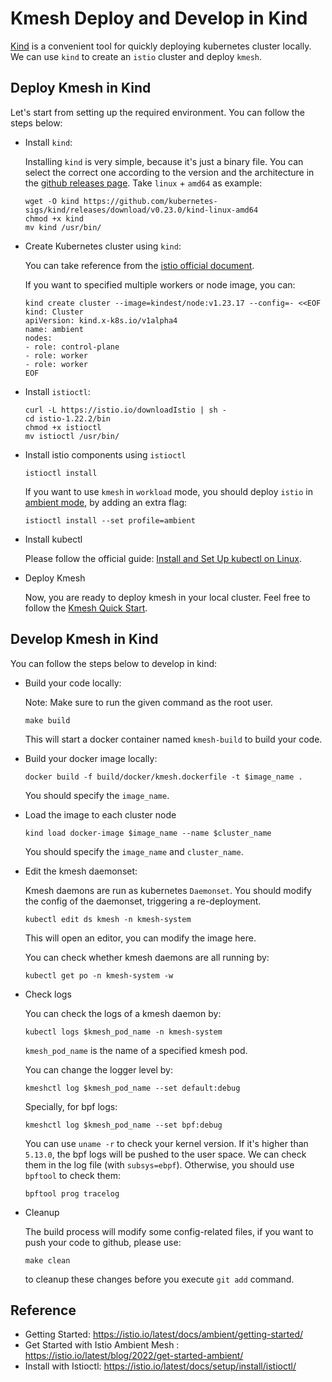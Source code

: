# Kmesh Deploy and Develop in Kind

[Kind](https://github.com/kubernetes-sigs/kind) is a convenient tool for quickly deploying kubernetes cluster locally. We can use `kind` to create an `istio` cluster and deploy `kmesh`.

## Deploy Kmesh in Kind

Let's start from setting up the required environment. You can follow the steps below:

+ Install `kind`:

    Installing `kind` is very simple, because it's just a binary file. You can select the correct one according to the version and the architecture in the [github releases page](https://github.com/kubernetes-sigs/kind/releases). Take `linux` + `amd64` as example:

    ```shell
    wget -O kind https://github.com/kubernetes-sigs/kind/releases/download/v0.23.0/kind-linux-amd64
    chmod +x kind
    mv kind /usr/bin/
    ```

+ Create Kubernetes cluster using `kind`:

    You can take reference from the [istio official document](https://istio.io/latest/docs/setup/platform-setup/kind/).

    If you want to specified multiple workers or node image, you can:

    ```shell
    kind create cluster --image=kindest/node:v1.23.17 --config=- <<EOF
    kind: Cluster
    apiVersion: kind.x-k8s.io/v1alpha4
    name: ambient
    nodes:
    - role: control-plane
    - role: worker
    - role: worker
    EOF
    ```

+ Install `istioctl`:

    ```shell
    curl -L https://istio.io/downloadIstio | sh -
    cd istio-1.22.2/bin
    chmod +x istioctl
    mv istioctl /usr/bin/
    ```

+ Install istio components using `istioctl`

    ```shell
    istioctl install
    ```

    If you want to use `kmesh` in `workload` mode, you should deploy `istio` in [ambient mode](https://istio.io/latest/docs/ambient/overview/), by adding an extra flag:

    ```shell
    istioctl install --set profile=ambient 
    ```

+ Install kubectl

    Please follow the official guide: [Install and Set Up kubectl on Linux](https://kubernetes.io/docs/tasks/tools/install-kubectl-linux/).

+ Deploy Kmesh

    Now, you are ready to deploy kmesh in your local cluster. Feel free to follow the [Kmesh Quick Start](https://kmesh.net/en/docs/setup/quickstart/).


## Develop Kmesh in Kind

You can follow the steps below to develop in kind:

+ Build your code locally:

    Note: Make sure to run the given command as the root user.

    ```shell
    make build
    ```

    This will start a docker container named `kmesh-build` to build your code. 

+ Build your docker image locally:

    ```shell
    docker build -f build/docker/kmesh.dockerfile -t $image_name .
    ```

    You should specify the `image_name`.

+ Load the image to each cluster node

    ```shell
    kind load docker-image $image_name --name $cluster_name
    ```

    You should specify the `image_name` and `cluster_name`.

+ Edit the kmesh daemonset:

    Kmesh daemons are run as kubernetes `Daemonset`. You should modify the config of the daemonset, triggering a re-deployment.

    ```shell
    kubectl edit ds kmesh -n kmesh-system
    ```

    This will open an editor, you can modify the image here.

    You can check whether kmesh daemons are all running by:

    ```shell
    kubectl get po -n kmesh-system -w
    ```

+ Check logs

    You can check the logs of a kmesh daemon by:

    ```shell
    kubectl logs $kmesh_pod_name -n kmesh-system
    ```

    `kmesh_pod_name` is the name of a specified kmesh pod.

    You can change the logger level by:

    ```shell
    kmeshctl log $kmesh_pod_name --set default:debug
    ```

    Specially, for bpf logs:
    ```shell
    kmeshctl log $kmesh_pod_name --set bpf:debug
    ```

    You can use `uname -r` to check your kernel version. If it's higher than `5.13.0`, the bpf logs will be pushed to the user space. We can check them in the log file (with `subsys=ebpf`). Otherwise, you should use `bpftool` to check them:

    ```
    bpftool prog tracelog
    ```

+ Cleanup

    The build process will modify some config-related files, if you want to push your code to github, please use:

    ```shell
    make clean
    ```

    to cleanup these changes before you execute `git add` command.

## Reference
+ Getting Started: https://istio.io/latest/docs/ambient/getting-started/
+ Get Started with Istio Ambient Mesh
: https://istio.io/latest/blog/2022/get-started-ambient/
+ Install with Istioctl: https://istio.io/latest/docs/setup/install/istioctl/